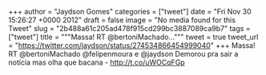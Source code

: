 
+++
author = "Jaydson Gomes"
categories = ["tweet"]
date = "Fri Nov 30 15:26:27 +0000 2012"
draft = false
image = "No media found for this Tweet"
slug = "2b488a61c205ad478f915cd299bc3887089ca9b7"
tags = ["tweet"]
title = """Massa! RT @bertoniMachado..."""
tweet = true
tweet_url = "https://twitter.com/jaydson/status/274534866454999040"
+++
Massa! RT @bertoniMachado @felipenmoura e @jaydson Demorou pra sair a notícia mas olha que bacana - http://t.co/uWOCqFGp
